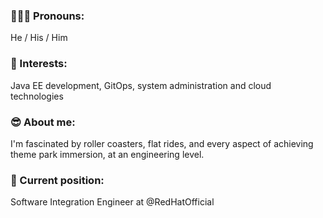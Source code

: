 ### 🙋🏽‍♂️ Pronouns:

He / His / Him

### 💭 Interests:

Java EE development, GitOps, system administration and cloud technologies

### 😎 About me:

I'm fascinated by roller coasters, flat rides, and every aspect of achieving theme park immersion, at an engineering level.

### 💼 Current position:

Software Integration Engineer at @RedHatOfficial
